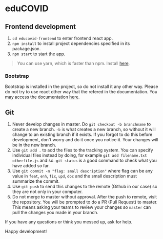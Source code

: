 # eduCOVID


## Frontend development

1. `cd educovid-frontend` to enter frontend react app.
2. `npm install` to install project dependencies specified in its package.json.
3. `npm start` to start the app.

> You can use yarn, which is faster than npm. Install [here](https://classic.yarnpkg.com/en/docs/install/#debian-stable).

### Bootstrap

Bootstrap is installed in the project, so do not install it any other way.
Please do not try to use react other way that the refered in the documentation.
You may access the documentation [here](https://react-bootstrap.github.io/components/).

## Git

1. Never develop changes in master. Do `git checkout -b branchname` to create
a new branch. `-b` is what creates a new branch, so without it will change to
an existing branch if it exists. If you forgot to do this before development,
don't worry and do it once you notice it. Your changes will be in the new
branch.
2. Use `git add .` to add the files to the tracking system. You can specify
individual files instead by doing, for example `git add filename.txt
otherfile.js` and so. `git status` is a good command to check what you have
added so far.
3. Use `git commit -m "flag: small description"` where flag can be any value in
`feat`, `enh`, `fix`, `upd`, `doc` and the small description must summarize the
commit.
4. Use `git push` to send this changes to the remote (Github in our case) so
they are not only in your computer.
5. Do not merge to master without approval. After the push to remote, visit the
repository. You will be prompted to do a PR (Pull Request) to master. This means
asking your teams to review your changes so `master` can pull the changes you
made in your branch.

If you have any questions or think you messed up, ask for help.

Happy development!
